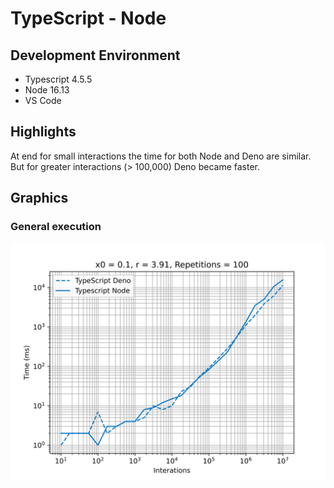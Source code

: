 # TypeScript - Node

## Development Environment
  - Typescript 4.5.5
  - Node 16.13
  - VS Code

## Highlights
At end for small interactions the time for both Node and Deno are similar. But for greater interactions (> 100,000) Deno became faster.

## Graphics
### General execution
![](./assets/typeScript.svg)

